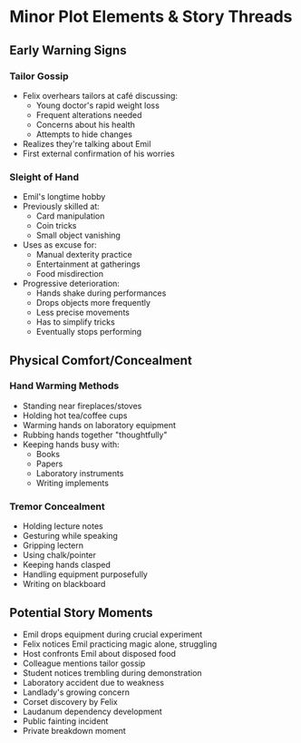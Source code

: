 # Minor Plot Elements & Story Threads

## Early Warning Signs
### Tailor Gossip
- Felix overhears tailors at café discussing:
  - Young doctor's rapid weight loss
  - Frequent alterations needed
  - Concerns about his health
  - Attempts to hide changes
- Realizes they're talking about Emil
- First external confirmation of his worries

### Sleight of Hand
- Emil's longtime hobby
- Previously skilled at:
  - Card manipulation
  - Coin tricks
  - Small object vanishing
- Uses as excuse for:
  - Manual dexterity practice
  - Entertainment at gatherings
  - Food misdirection
- Progressive deterioration:
  - Hands shake during performances
  - Drops objects more frequently
  - Less precise movements
  - Has to simplify tricks
  - Eventually stops performing

## Physical Comfort/Concealment
### Hand Warming Methods
- Standing near fireplaces/stoves
- Holding hot tea/coffee cups
- Warming hands on laboratory equipment
- Rubbing hands together "thoughtfully"
- Keeping hands busy with:
  - Books
  - Papers
  - Laboratory instruments
  - Writing implements

### Tremor Concealment
- Holding lecture notes
- Gesturing while speaking
- Gripping lectern
- Using chalk/pointer
- Keeping hands clasped
- Handling equipment purposefully
- Writing on blackboard

## Potential Story Moments
- Emil drops equipment during crucial experiment
- Felix notices Emil practicing magic alone, struggling
- Host confronts Emil about disposed food
- Colleague mentions tailor gossip
- Student notices trembling during demonstration
- Laboratory accident due to weakness
- Landlady's growing concern
- Corset discovery by Felix
- Laudanum dependency development
- Public fainting incident
- Private breakdown moment

